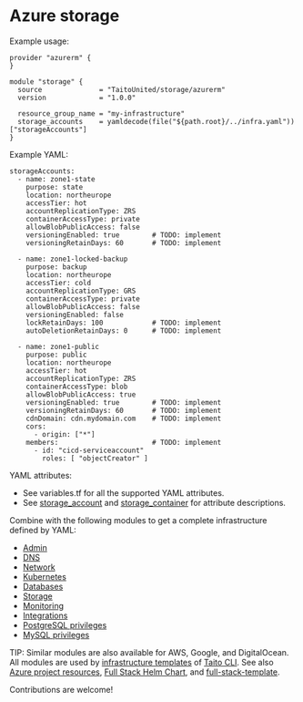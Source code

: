 # Azure storage

Example usage:

```
provider "azurerm" {
}

module "storage" {
  source              = "TaitoUnited/storage/azurerm"
  version             = "1.0.0"

  resource_group_name = "my-infrastructure"
  storage_accounts    = yamldecode(file("${path.root}/../infra.yaml"))["storageAccounts"]
}
```

Example YAML:

```
storageAccounts:
  - name: zone1-state
    purpose: state
    location: northeurope
    accessTier: hot
    accountReplicationType: ZRS
    containerAccessType: private
    allowBlobPublicAccess: false
    versioningEnabled: true        # TODO: implement
    versioningRetainDays: 60       # TODO: implement

  - name: zone1-locked-backup
    purpose: backup
    location: northeurope
    accessTier: cold
    accountReplicationType: GRS
    containerAccessType: private
    allowBlobPublicAccess: false
    versioningEnabled: false
    lockRetainDays: 100            # TODO: implement
    autoDeletionRetainDays: 0      # TODO: implement

  - name: zone1-public
    purpose: public
    location: northeurope
    accessTier: hot
    accountReplicationType: ZRS
    containerAccessType: blob
    allowBlobPublicAccess: true
    versioningEnabled: true        # TODO: implement
    versioningRetainDays: 60       # TODO: implement
    cdnDomain: cdn.mydomain.com    # TODO: implement
    cors:
      - origin: ["*"]
    members:                       # TODO: implement
      - id: "cicd-serviceaccount"
        roles: [ "objectCreator" ]
```

YAML attributes:

- See variables.tf for all the supported YAML attributes.
- See [storage_account](https://registry.terraform.io/providers/hashicorp/azurerm/latest/docs/resources/storage_account) and [storage_container](https://registry.terraform.io/providers/hashicorp/azurerm/latest/docs/resources/storage_container) for attribute descriptions.

Combine with the following modules to get a complete infrastructure defined by YAML:

- [Admin](https://registry.terraform.io/modules/TaitoUnited/admin/azurerm)
- [DNS](https://registry.terraform.io/modules/TaitoUnited/dns/azurerm)
- [Network](https://registry.terraform.io/modules/TaitoUnited/network/azurerm)
- [Kubernetes](https://registry.terraform.io/modules/TaitoUnited/kubernetes/azurerm)
- [Databases](https://registry.terraform.io/modules/TaitoUnited/databases/azurerm)
- [Storage](https://registry.terraform.io/modules/TaitoUnited/storage/azurerm)
- [Monitoring](https://registry.terraform.io/modules/TaitoUnited/monitoring/azurerm)
- [Integrations](https://registry.terraform.io/modules/TaitoUnited/integrations/azurerm)
- [PostgreSQL privileges](https://registry.terraform.io/modules/TaitoUnited/privileges/postgresql)
- [MySQL privileges](https://registry.terraform.io/modules/TaitoUnited/privileges/mysql)

TIP: Similar modules are also available for AWS, Google, and DigitalOcean. All modules are used by [infrastructure templates](https://taitounited.github.io/taito-cli/templates#infrastructure-templates) of [Taito CLI](https://taitounited.github.io/taito-cli/). See also [Azure project resources](https://registry.terraform.io/modules/TaitoUnited/project-resources/azurerm), [Full Stack Helm Chart](https://github.com/TaitoUnited/taito-charts/blob/master/full-stack), and [full-stack-template](https://github.com/TaitoUnited/full-stack-template).

Contributions are welcome!
